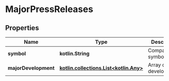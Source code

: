 
# MajorPressReleases

## Properties
Name | Type | Description | Notes
------------ | ------------- | ------------- | -------------
**symbol** | **kotlin.String** | Company symbol. |  [optional]
**majorDevelopment** | [**kotlin.collections.List&lt;kotlin.Any&gt;**](kotlin.Any.md) | Array of major developments. |  [optional]



